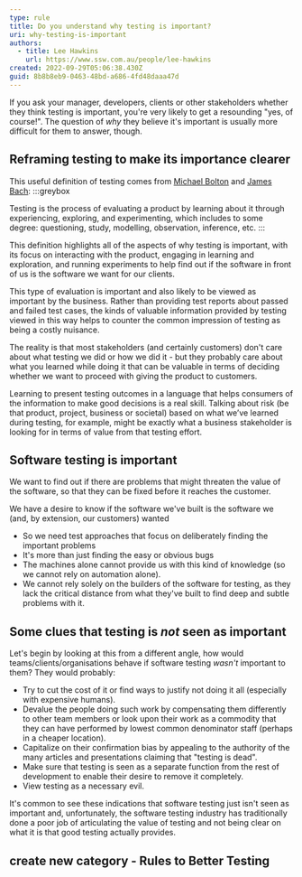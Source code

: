 ```yaml
---
type: rule
title: Do you understand why testing is important?
uri: why-testing-is-important
authors:
  - title: Lee Hawkins
    url: https://www.ssw.com.au/people/lee-hawkins
created: 2022-09-29T05:06:38.430Z
guid: 8b8b8eb9-0463-48bd-a686-4fd48daaa47d
---
```

If you ask your manager, developers, clients or other stakeholders whether they think testing is important, you're very likely to get a resounding "yes, of course!". The question of *why* they believe it's important is usually more difficult for them to answer, though.

<!--endintro-->


## Reframing testing to make its importance clearer
This useful definition of testing comes from [Michael Bolton](https://developsense.com/index.html) and [James Bach](https://www.satisfice.com/):
:::greybox


Testing is the process of evaluating a product by learning about it through experiencing, exploring, and experimenting, which includes to some degree: questioning, study, modelling, observation, inference, etc.
:::

This definition highlights all of the aspects of why testing is important, with its focus on interacting with the product, engaging in learning and exploration, and running experiments to help find out if the software in front of us is the software we want for our clients. 

This type of evaluation is important and also likely to be viewed as important by the business. Rather than providing test reports about passed and failed test cases, the kinds of valuable information provided by testing viewed in this way helps to counter the common impression of testing as being a costly nuisance. 


The reality is that most stakeholders (and certainly customers) don't care about what testing we did or how we did it - but they probably care about what you learned while doing it that can be valuable in terms of deciding whether we want to proceed with giving the product to customers. 

Learning to present testing outcomes in a language that helps consumers of the information to make good decisions is a real skill. Talking about risk (be that product, project, business or societal) based on what we’ve learned during testing, for example, might be exactly what a business stakeholder is looking for in terms of value from that testing effort. 



## Software testing is important


We want to find out if there are problems that might threaten the value of the software, so that they can be fixed before it reaches the customer.

We have a desire to know if the software we've built is the software we (and, by extension, our customers) wanted

* So we need test approaches that focus on deliberately finding the important problems
* It's more than just finding the easy or obvious bugs
* The machines alone cannot provide us with this kind of knowledge (so we cannot rely on automation alone).
* We cannot rely solely on the builders of the software for testing, as they lack the critical distance from what they've built to find deep and subtle problems with it.

## Some clues that testing is *not* seen as important
Let's begin by looking at this from a different angle, how would teams/clients/organisations behave if software testing *wasn't* important to them? They would probably:

* Try to cut the cost of it or find ways to justify not doing it all (especially with expensive humans). 
* Devalue the people doing such work by compensating them differently to other team members or look upon their work as a commodity that they can have performed by lowest common denominator staff (perhaps in a cheaper location). 
* Capitalize on their confirmation bias by appealing to the authority of the many articles and presentations claiming that "testing is dead". 
* Make sure that testing is seen as a separate function from the rest of development to enable their desire to remove it completely. 
* View testing as a necessary evil.

It's common to see these indications that software testing just isn't seen as important and, unfortunately, the software testing industry has traditionally done a poor job of articulating the value of testing and not being clear on what it is that good testing actually provides. 

## create new category - Rules to Better Testing